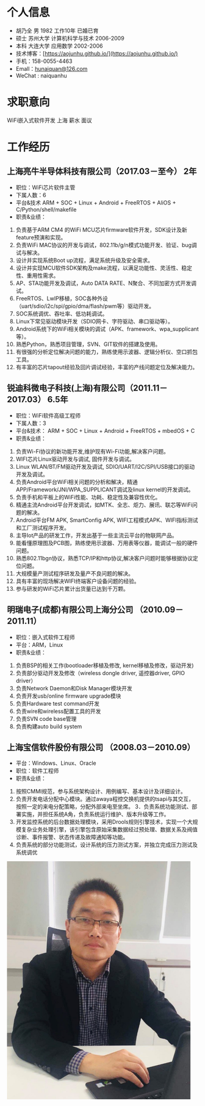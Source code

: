 # 个人信息
+ 胡乃全      男                   1982                            工作10年              已婚已育
+ 硕士          苏州大学        计算机科学与技术     2006-2009
+ 本科          大连大学        应用数学                    2002-2006
+ 技术博客：[https://aojunhu.github.io/](https://aojunhu.github.io/)
+ 手机：158-0055-4463
+ Emall：hunaiquan@126.com
+ WeChat : naiquanhu

# 求职意向     
WiFi嵌入式软件开发		上海		薪水 面议

# 工作经历
## 上海亮牛半导体科技有限公司（2017.03－至今） 2年
+ 职位：WiFi芯片软件主管
+ 下属人数：6
+ 平台&技术
ARM + SOC + Linux + Android + FreeRTOS + AliOS + C/Python/shell/makefile
+  职责&业绩：
1. 负责基于ARM CM4 的WiFi MCU芯片firmware软件开发，SDK设计及新feature预演和实现。
2. 负责WiFi MAC协议的开发与调试，802.11b/g/n模式功能开发、验证、bug调试与解决。
3. 设计并实现系统Boot up流程，满足系统升级及安全需求。
4. 设计并实现MCU软件SDK架构及make流程，以满足功能性、灵活性、稳定性、重用性需求。
5. AP、STA功能开发及调试，Auto DATA RATE、N聚合、不同加密方式开发调试。
6. FreeRTOS、LwIP移植，SOC各种外设（uart/sdio/i2c/spi/gpio/dma/flash/pwm等）驱动开发。
7. SOC系统调优、吞吐率、低功耗调试。
8. Linux下常见驱动模块开发（SDIO网卡、字符驱动、串口驱动等）。
9. Android系统下的WiFi相关模块的调试（APK、framework、wpa_supplicant等）。
10. 熟悉Python，熟悉项目管理，SVN、GIT软件的搭建及使用。
11. 有很强的分析定位解决问题的能力，熟练使用示波器、逻辑分析仪、空口抓包工具。
12. 有丰富的芯片tapout经验及回片调试经验，丰富的产线问题定位及解决能力。

## 锐迪科微电子科技(上海)有限公司（2011.11－2017.03） 6.5年
+ 职位：WiFi软件高级工程师
+ 下属人数：3
+ 平台&技术：
ARM + SOC + Linux + Android + FreeRTOS + mbedOS + C
+ 职责&业绩：
1. 负责Wi-Fi协议的新功能开发,维护现有Wi-Fi功能,解决客户问题。 
2. WIFI芯片Linux驱动开发与调试, 固件开发与调试。 
3. Linux WLAN/BT/FM驱动开发及调试, SDIO/UART/I2C/SPI/USB接口的驱动开发及调试。 
4. 负责Android平台WiFi相关问题的分析和解决，精通APP/Framework/JNI/WPA_SUPPLICANT调试及linux kernel的开发调试。 
5. 负责手机和平板上的WiFi性能、功耗、稳定性及兼容性优化。 
6. 精通主流Android平台开发调试，如MTK、全志、炬力、展讯、联芯等WiFi问题的解决。 
7. Android平台FM APK, SmartConfig APK, WIFI工程模式APK、WIFI指标测试和工厂测试程序开发。
8. 主导Iot产品的研发工作，开发出基于一些主流云平台的物联网产品。 
9. 能看懂原理图及PCB图，熟练使用示波器、万用表等仪器，能调试一般的硬件问题。 
10. 熟悉802.11bgn协议，熟悉TCP/IP和http协议,解决客户问题时能够根据协议定位问题。 
12. 大规模量产测试程序研发及量产不良问题的解决。 
13. 具有丰富的现场解决WIFI终端客户设备问题的经验。 
14. 参与研发的WiFi芯片累计出货量已达到千万颗。

## 明瑞电子(成都)有限公司上海分公司  （2010.09－2011.11）
+ 职位：嵌入式软件工程师
+ 平台：ARM，Linux
+ 职责&业绩：
1. 负责BSP的相关工作(bootloader移植及修改, kernel移植及修改，驱动开发) 
2. 负责部分驱动开发及修改（wireless dongle driver, 遥控器driver, GPIO driver） 
3. 负责Network Daemon和Disk Manager模块开发 
4. 负责开发usb/online firmware upgrade模块 
5. 负责Hardware test command开发 
6. 负责wire和wireless配置工具的开发 
7. 负责SVN code base管理 
8. 负责构建auto build system

## 上海宝信软件股份有限公司  （2008.03－2010.09）
+ 平台：Windows、Linux、Oracle
+ 职位：软件工程师
+ 职责&业绩：
1. 按照CMMI规范，参与系统架构设计、用例编写、基本设计及详细设计。 
2. 负责开发电话分配中心模块。通过awaya程控交换机提供的tsapi与其交互，按照一定的来电分配策略，分配外部来电至坐席。 
3．负责系统功能测试、部署实施，并担任系统A角，负责系统运行维护、版本升级等工作。 
4. 开发监控系统的后台数据处理模块，采用Drools规则引擎技术，实现一个大规模复杂业务处理引擎，该引擎包含原始采集数据经过预处理、数据关系及阀值诊断、事件报警、状态传递及故障通知等功能。
5. 负责系统的部分功能测试，设计系统的压力测试方案，并独立完成压力测试及系统调优

![picture test](\images\collections\head_in_resume.png)

